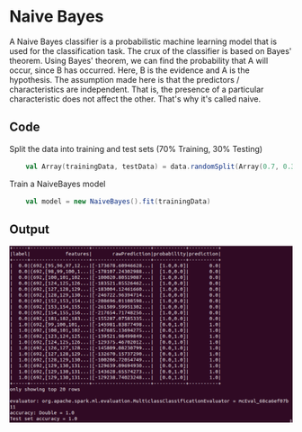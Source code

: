 # Naive Bayes

A Naive Bayes classifier is a probabilistic machine learning model that is used for the classification task. The crux of the classifier is based on Bayes' theorem. Using Bayes' theorem, we can find the probability that A will occur, since B has occurred. Here, B is the evidence and A is the hypothesis. The assumption made here is that the predictors / characteristics are independent. That is, the presence of a particular characteristic does not affect the other. That's why it's called naive.

## Code

Split the data into training and test sets (70% Training, 30% Testing)

```scala
    val Array(trainingData, testData) = data.randomSplit(Array(0.7, 0.3), seed = 1234L)
```

Train a NaiveBayes model

```scala
    val model = new NaiveBayes().fit(trainingData)
```

## Output
![naive-bayes](naive-bayes.png)